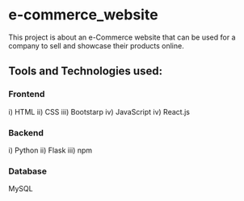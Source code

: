# e-commerce_website
This project is about an e-Commerce website that can be used for a company to sell and showcase their products online.

## Tools and Technologies used:
### Frontend
i) HTML
ii) CSS
iii) Bootstarp
iv) JavaScript
iv) React.js

###  Backend
i) Python
ii) Flask
iii) npm

### Database
MySQL
